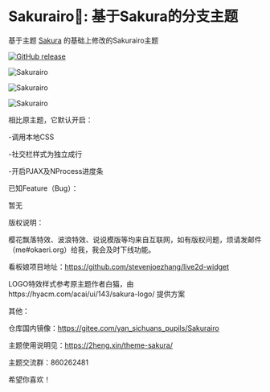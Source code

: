 ﻿Sakurairo🌸: 基于Sakura的分支主题
===

基于主题 [Sakura](https://github.com/mashirozx/Sakura) 的基础上修改的Sakurairo主题

[![GitHub release](https://img.shields.io/github/v/release/mirai-mamori/Sakurairo.svg?style=flat-square&logo=github)](https://github.com/mirai-mamori/Sakurairo/releases/latest)

![Sakurairo](https://cdn.jsdelivr.net/gh/mirai-mamori/web-img/img/screenshot.jpg)

![Sakurairo](https://cdn.jsdelivr.net/gh/mirai-mamori/web-img/img/star.png)

![Sakurairo](https://cdn.jsdelivr.net/gh/mirai-mamori/web-img/img/about.png)

相比原主题，它默认开启：

-调用本地CSS

-社交栏样式为独立成行

-开启PJAX及NProcess进度条

已知Feature（Bug）：

暂无

版权说明：

樱花飘落特效、波浪特效、说说模版等均来自互联网，如有版权问题，烦请发邮件（me#okaeri.org）给我，我会及时下线功能。

看板娘项目地址：https://github.com/stevenjoezhang/live2d-widget

LOGO特效样式参考原主题作者白猫，由https://hyacm.com/acai/ui/143/sakura-logo/ 提供方案

其他：

仓库国内镜像：https://gitee.com/yan_sichuans_pupils/Sakurairo

主题使用说明见：<https://2heng.xin/theme-sakura/>

主题交流群：860262481

希望你喜欢！

